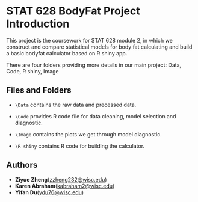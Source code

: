 # STAT 628 BodyFat Project Introduction


This project is the coursework for STAT 628 module 2, in which we construct and compare statistical models for body fat calculating and build a basic bodyfat calculator based on R shiny app.


There are four folders providing more details in our main project: Data, Code, R shiny, Image


## Files and Folders
- `\Data` contains the raw data and precessed data.

- `\Code` provides R code file for data cleaning, model selection and diagnostic.

- `\Image` contains the plots we get through model diagnostic.

- `\R shiny` contains R code for building the calculator.

## Authors
* **Ziyue Zheng**(zzheng232@wisc.edu)
* **Karen Abraham**(kabraham2@wisc.edu)
* **Yifan Du**(ydu76@wisc.edu)




